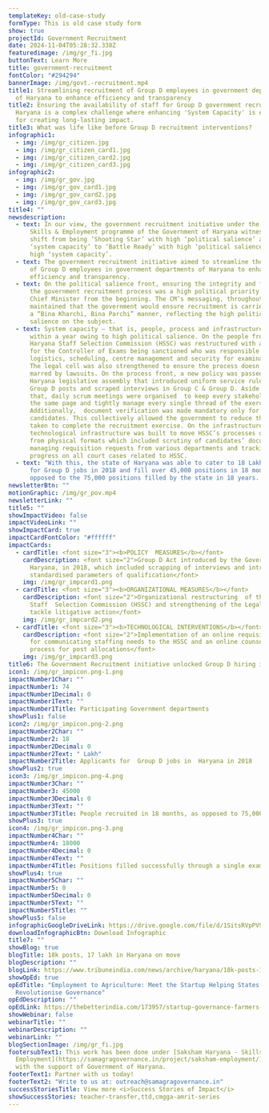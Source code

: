 ```yaml
---
templateKey: old-case-study
formType: This is old case study form
show: true
projectId: Government Recruitment
date: 2024-11-04T05:28:32.338Z
featuredimage: /img/gr_fi.jpg
buttonText: Learn More
title: government-recruitment
fontColor: "#294294"
bannerImage: /img/govt.-recruitment.mp4
title1: Streamlining recruitment of Group D employees in government departments
  of Haryana to enhance efficiency and transparency
title2: Ensuring the availability of staff for Group D government recruitment in
  Haryana is a complex challenge where enhancing 'System Capacity' is essential
  for creating long-lasting impact.
title3: What was life like before Group D recruitment interventions?
infographic1:
  - img: /img/gr_citizen.jpg
  - img: /img/gr_citizen_card1.jpg
  - img: /img/gr_citizen_card2.jpg
  - img: /img/gr_citizen_card3.jpg
infographic2:
  - img: /img/gr_gov.jpg
  - img: /img/gr_gov_card1.jpg
  - img: /img/gr_gov_card2.jpg
  - img: /img/gr_gov_card3.jpg
title4: ""
newsdescription:
  - text: In our view, the government recruitment initiative under the Saksham
      Skills & Employment programme of the Government of Haryana witnessed a
      shift from being ‘Shooting Star’ with high ‘political salience’ and low
      ‘system capacity’ to ‘Battle Ready’ with high ‘political salience’ and
      high ‘system capacity’.
  - text: The government recruitment initiative aimed to streamline the recruitment
      of Group D employees in government departments of Haryana to enhance
      efficiency and transparency.
  - text: On the political salience front, ensuring the integrity and fairness of
      the government recruitment process was a high political priority for the
      Chief Minister from the beginning. The CM’s messaging, throughout,
      maintained that the government would ensure recruitment is carried out in
      a “Bina Kharchi, Bina Parchi” manner, reflecting the high political
      salience on the subject.
  - text: System capacity – that is, people, process and infrastructure– was built
      within a year owing to high political salience. On the people front, the
      Haryana Staff Selection Commission (HSSC) was restructured with a new post
      for the Controller of Exams being sanctioned who was responsible for
      logistics, scheduling, centre management and security for examinations.
      The legal cell was also strengthened to ensure the process doesn’t get
      marred by lawsuits. On the process front, a new policy was passed in the
      Haryana legislative assembly that introduced uniform service rules for all
      Group D posts and scraped interviews in Group C & Group D. Aside from
      that, daily scrum meetings were organised  to keep every stakeholder on
      the same page and tightly manage every single thread of the exercise.
      Additionally,  document verification was made mandatory only for selected
      candidates. This collectively allowed the government to reduce the time
      taken to complete the recruitment exercise. On the infrastructure front,
      technological infrastructure was built to move HSSC’s processes online
      from physical formats which included scrutiny of candidates’ documents,
      managing requisition requests from various departments and tracking
      progress on all court cases related to HSSC.
  - text: "With this, the state of Haryana was able to cater to 18 Lakh applicants
      for Group D jobs in 2018 and fill over 45,000 positions in 18 months, as
      opposed to the 75,000 positions filled by the state in 18 years. "
newsletterBtn: ""
motionGraphic: /img/gr_pov.mp4
newsletterLink: ""
title5: ""
showImpactVideo: false
impactVideoLink: ""
showImpactCard: true
impactCardFontColor: "#ffffff"
impactCards:
  - cardTitle: <font size="3"><b>POLICY  MEASURES</b></font>
    cardDescription: <font size="2">Group D Act introduced by the Government of
      Haryana, in 2018, which included scrapping of interviews and introduced
      standardised parameters of qualification</font>
    img: /img/gr_impcard1.png
  - cardTitle: <font size="3"><b>ORGANIZATIONAL MEASURES</b></font>
    cardDescription: <font size="2">Organizational restructuring  of the Haryana
      Staff  Selection Commission (HSSC) and strengthening of the Legal Cell to
      tackle litigative action</font>
    img: /img/gr_impcard2.png
  - cardTitle: <font size="3"><b>TECHNOLOGICAL INTERVENTIONS</b></font>
    cardDescription: <font size="2">Implementation of an online requisition system
      for communicating staffing needs to the HSSC and an online counseling
      process for post allocations</font>
    img: /img/gr_impcard3.png
title6: The Government Recruitment initiative unlocked Group D hiring in Haryana
icon1: /img/gr_impicon.png-1.png
impactNumber1Char: ""
impactNumber1: 74
impactNumber1Decimal: 0
impactNumber1Text: ""
impactNumber1Title: Participating Government departments
showPlus1: false
icon2: /img/gr_impicon.png-2.png
impactNumber2Char: ""
impactNumber2: 18
impactNumber2Decimal: 0
impactNumber2Text: " Lakh"
impactNumber2Title: Applicants for  Group D jobs in  Haryana in 2018
showPlus2: true
icon3: /img/gr_impicon.png-4.png
impactNumber3Char: ""
impactNumber3: 45000
impactNumber3Decimal: 0
impactNumber3Text: ""
impactNumber3Title: People recruited in 18 months, as opposed to 75,000 in 18 years
showPlus3: true
icon4: /img/gr_impicon.png-3.png
impactNumber4Char: ""
impactNumber4: 18000
impactNumber4Decimal: 0
impactNumber4Text: ""
impactNumber4Title: Positions filled successfully through a single exam
showPlus4: true
impactNumber5Char: ""
impactNumber5: 0
impactNumber5Decimal: 0
impactNumber5Text: ""
impactNumber5Title: ""
showPlus5: false
infographicGoogleDriveLink: https://drive.google.com/file/d/1SitsRVpPV9JhWVsEoQoMfDIgW6ovs1Nm/view?usp=sharing
downloadInfographicBtn: Download Infographic
title7: ""
showBlog: true
blogTitle: 18k posts, 17 lakh in Haryana on move
blogDescription: ""
blogLink: https://www.tribuneindia.com/news/archive/haryana/18k-posts-17-lakh-in-haryana-on-move-681356/
showOpEd: true
opEdTitle: "Employment to Agriculture: Meet the Startup Helping States
  Revolutionise Governance"
opEdDescription: ""
opEdLink: https://thebetterindia.com/173957/startup-governance-farmers-job-haryana-odisha/
showWebinar: false
webinarTitle: ""
webinarDescription: ""
webinarLink: ""
blogSectionImage: /img/gr_fi.jpg
footersubText1: T﻿his work has been done under [Saksham Haryana - Skills &
  Employment](https://samagragovernance.in/project/saksham-employment/) program
  with the support of Government of Haryana.
footerText1: Partner with us today!
footerText2: "Write to us at: outreach@samagragovernance.in"
successStoriesTitle: View more <i>Success Stories of Impact</i>
showSuccessStories: teacher-transfer,ttd,cmgga-amrit-series
---
```


